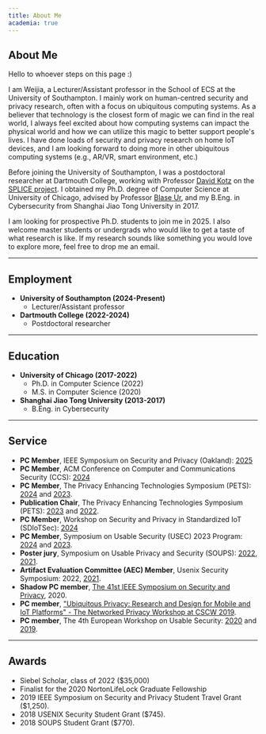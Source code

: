```yaml
---
title: About Me
academia: true
---
```



## About Me

Hello to whoever steps on this page :)

I am Weijia, a Lecturer/Assistant professor in the School of ECS at the University of Southampton. I mainly work on human-centred security and privacy research, often with a focus on ubiquitous computing systems. As a believer that technology is the closest form of magic we can find in the real world, I always feel excited about how computing systems can impact the physical world and how we can utilize this magic to better support people's lives. I have done loads of security and privacy research on home IoT devices, and I am looking forward to doing more in other ubiquitous computing systems (e.g., AR/VR, smart environment, etc.)

Before joining the University of Southampton, I was a postdoctoral researcher at Dartmouth College, working with Professor [David Kotz](https://www.cs.dartmouth.edu/~kotz/) on the [SPLICE project](https://splice-project.org/).
I obtained my Ph.D. degree of Computer Science at University of Chicago, advised by Professor [Blase Ur](https://www.blaseur.com/), and my B.Eng. in Cybersecurity from Shanghai Jiao Tong University in 2017.

<highlight>I am looking for prospective Ph.D. students to join me in 2025. I also welcome master students or undergrads who would like to get a taste of what research is like. If my research sounds like something you would love to explore more, feel free to drop me an email.</highlight>

---

## Employment

* **University of Southampton (2024-Present)**
    * Lecturer/Assistant professor
* **Dartmouth College (2022-2024)**
    * Postdoctoral researcher

---

## Education

* **University of Chicago (2017-2022)**
    * Ph.D. in Computer Science (2022)
    * M.S. in Computer Science (2020)
* **Shanghai Jiao Tong University (2013-2017)**
    * B.Eng. in Cybersecurity

---

## Service

* **PC Member**, IEEE Symposium on Security and Privacy (Oakland): [2025](https://www.ieee-security.org/TC/SP2025/index.html)
* **PC Member**, ACM Conference on Computer and Communications Security (CCS): [2024](https://www.sigsac.org/ccs/CCS2024/organization/prog-committee.html)
* **PC Member**, The Privacy Enhancing Technologies Symposium (PETS): [2024](https://petsymposium.org/cfp24.php) and [2023](https://petsymposium.org/cfp23.php).
* **Publication Chair**, The Privacy Enhancing Technologies Symposium (PETS): [2023](https://petsymposium.org/cfp23.php) and [2022](https://www.petsymposium.org/cfp22.php).
* **PC Member**, Workshop on Security and Privacy in Standardized IoT (SDIoTSec): [2024](https://www.ndss-symposium.org/ndss2024/co-located-events/sdiotsec/leadership/)
* **PC Member**, Symposium on Usable Security (USEC) 2023 Program: [2024](https://www.ndss-symposium.org/ndss2024/co-located-events/usec/leadership/) and [2023](https://www.usablesecurity.net/USEC/usec23/).
* **Poster jury**, Symposium on Usable Privacy and Security (SOUPS): [2022](https://www.usenix.org/conference/soups2022/call-for-posters), [2021](https://www.usenix.org/conference/soups2021/call-for-posters).
* **Artifact Evaluation Committee (AEC) Member**, Usenix Security Symposium: 2022, [2021](https://www.usenix.org/conference/usenixsecurity21/call-for-artifacts).
* **Shadow PC member**, [The 41st IEEE Symposium on Security and Privacy](https://www.ieee-security.org/TC/SP2020/shadowpc.html), 2020.
* **PC member**, ["Ubiquitous Privacy: Research and Design for Mobile and IoT Platforms" - The Networked Privacy Workshop at CSCW 2019](https://privacydesigncscw2019.wordpress.com/).
* **PC member**, The 4th European Workshop on Usable Security: [2020](https://eusec20.cs.uchicago.edu/) and [2019](https://eusec.cs.uchicago.edu/).

---

## Awards

* Siebel Scholar, class of 2022 ($35,000)
* Finalist for the 2020 NortonLifeLock Graduate Fellowship
* 2019 IEEE Symposium on Security and Privacy Student Travel Grant ($1,250).
* 2018 USENIX Security Student Grant ($745).
* 2018 SOUPS Student Grant ($770).
